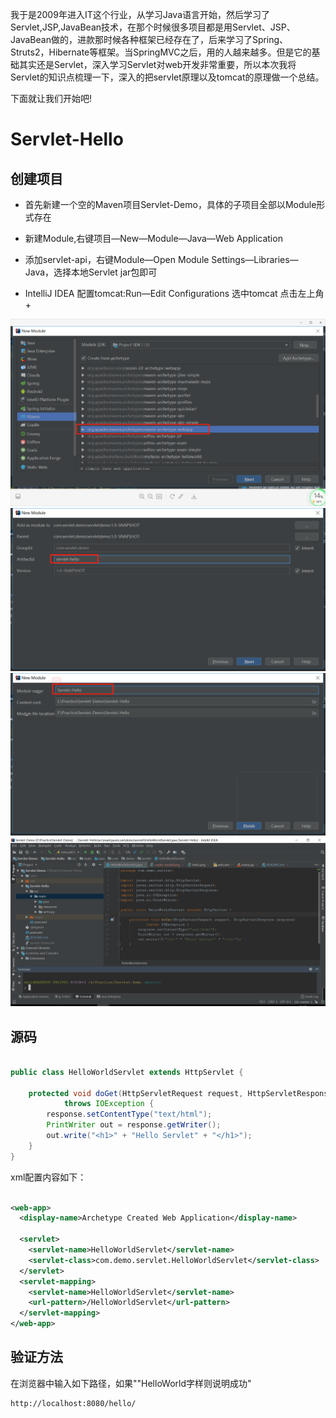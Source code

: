 我于是2009年进入IT这个行业，从学习Java语言开始，然后学习了Servlet,JSP,JavaBean技术，在那个时候很多项目都是用Servlet、JSP、JavaBean做的，进款那时候各种框架已经存在了，后来学习了Spring、Struts2，Hibernate等框架。当SpringMVC之后，用的人越来越多。但是它的基础其实还是Servlet，深入学习Servlet对web开发非常重要，所以本次我将Servlet的知识点梳理一下，深入的把servlet原理以及tomcat的原理做一个总结。

下面就让我们开始吧!
# Servlet-Hello

## 创建项目
* 首先新建一个空的Maven项目Servlet-Demo，具体的子项目全部以Module形式存在

* 新建Module,右键项目—New—Module—Java—Web Application

* 添加servlet-api，右键Module—Open Module Settings—Libraries—Java，选择本地Servlet jar包即可

* IntelliJ IDEA 配置tomcat:Run—Edit Configurations 选中tomcat 点击左上角+

![我是图片](./Servlet-Hello/src/main/resources/images/create-module01.png)
![我是图片](./Servlet-Hello/src/main/resources/images/create-module02.png)
![我是图片](./Servlet-Hello/src/main/resources/images/create-module03.png)
![我是图片](./Servlet-Hello/src/main/resources/images/project.png)
## 源码
```java

public class HelloWorldServlet extends HttpServlet {

    protected void doGet(HttpServletRequest request, HttpServletResponse response)
            throws IOException {
        response.setContentType("text/html");
        PrintWriter out = response.getWriter();
        out.write("<h1>" + "Hello Servlet" + "</h1>");
    }
}
```

xml配置内容如下：
```xml

<web-app>
  <display-name>Archetype Created Web Application</display-name>

  <servlet>
    <servlet-name>HelloWorldServlet</servlet-name>
    <servlet-class>com.demo.servlet.HelloWorldServlet</servlet-class>
  </servlet>
  <servlet-mapping>
    <servlet-name>HelloWorldServlet</servlet-name>
    <url-pattern>/HelloWorldServlet</url-pattern>
  </servlet-mapping>
</web-app>
```

## 验证方法
在浏览器中输入如下路径，如果""HelloWorld字样则说明成功"
```text
http://localhost:8080/hello/
```
